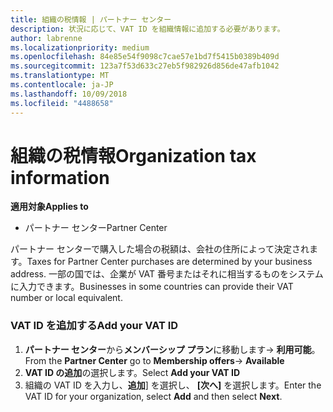 ```yaml
---
title: 組織の税情報 | パートナー センター
description: 状況に応じて、VAT ID を組織情報に追加する必要があります。
author: labrenne
ms.localizationpriority: medium
ms.openlocfilehash: 84e85e54f9098c7cae57e1bd7f5415b0389b409d
ms.sourcegitcommit: 123a7f53d633c27eb5f982926d856de47afb1042
ms.translationtype: MT
ms.contentlocale: ja-JP
ms.lasthandoff: 10/09/2018
ms.locfileid: "4488658"
---
```

# <a name="organization-tax-information"></a><span data-ttu-id="fc542-103">組織の税情報</span><span class="sxs-lookup"><span data-stu-id="fc542-103">Organization tax information</span></span>

**<span data-ttu-id="fc542-104">適用対象</span><span class="sxs-lookup"><span data-stu-id="fc542-104">Applies to</span></span>**

-  <span data-ttu-id="fc542-105">パートナー センター</span><span class="sxs-lookup"><span data-stu-id="fc542-105">Partner Center</span></span>

<span data-ttu-id="fc542-106">パートナー センターで購入した場合の税額は、会社の住所によって決定されます。</span><span class="sxs-lookup"><span data-stu-id="fc542-106">Taxes for Partner Center purchases are determined by your business address.</span></span> <span data-ttu-id="fc542-107">一部の国では、企業が VAT 番号またはそれに相当するものをシステムに入力できます。</span><span class="sxs-lookup"><span data-stu-id="fc542-107">Businesses in some countries can provide their VAT number or local equivalent.</span></span>

### <a name="add-your-vat-id"></a><span data-ttu-id="fc542-108">VAT ID を追加する</span><span class="sxs-lookup"><span data-stu-id="fc542-108">Add your VAT ID</span></span>

1.  <span data-ttu-id="fc542-109">**パートナー センター**から**メンバーシップ プラン**に移動します-> **利用可能**。</span><span class="sxs-lookup"><span data-stu-id="fc542-109">From the **Partner Center** go to **Membership offers**-> **Available**</span></span>
2.  <span data-ttu-id="fc542-110">**VAT ID の追加**の選択します。</span><span class="sxs-lookup"><span data-stu-id="fc542-110">Select **Add your VAT ID**</span></span>
3.  <span data-ttu-id="fc542-111">組織の VAT ID を入力し、**追加**] を選択し、 **[次へ]** を選択します。</span><span class="sxs-lookup"><span data-stu-id="fc542-111">Enter the VAT ID for your organization, select **Add** and then select **Next**.</span></span>





 



